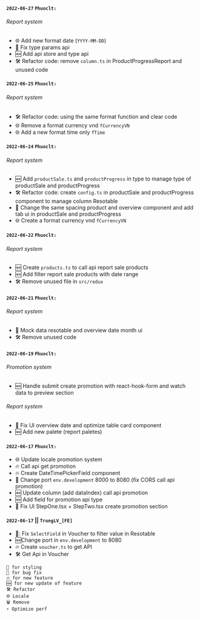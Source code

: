 #### `2022-06-27` `Phuoclt:`
###### Report system
- 🌐 Add new format date (`YYYY-MM-DD`)
- 🐞 Fix type params api
- 🆕 Add api store and type api
- 🛠 Refactor code: remove `column.ts` in ProductProgressReport and unused code 

#### `2022-06-25` `Phuoclt:`
###### Report system
- 🛠 Refactor code: using the same format function and clear code 
- 🌐 Remove a format currency vnd `fCurrencyVN`
- 🌐 Add a new format time only `fTime`
#### `2022-06-24` `Phuoclt:`
###### Report system
- 🆕 Add `productSale.ts` and `productProgress` in type to manage type of productSale and productProgress
- 🛠 Refactor code: create `config.ts` in productSale and productProgress component to manage column Resotable 
- 💄 Change the same spacing product and overview component and add tab ui in productSale and productProgress
- 🌐 Create a format currency vnd `fCurrencyVN`

#### `2022-06-22` `Phuoclt:`
###### Report system
- 🆕 Create `products.ts` to call api report sale products
- 🆕 Add filter report sale products with date range
- 🛠 Remove unused file in `src/redux` 

#### `2022-06-21` `Phuoclt:`
###### Report system
- 💄 Mock data resotable and overview date month ui
- 🛠 Remove unused code

#### `2022-06-19` `Phuoclt:`
###### Promotion system
- 🆕 Handle submit create promotion with react-hook-form and watch data to preview section
###### Report system
- 💄 Fix UI overview date and optimize table card component
- 🆕 Add new palete (report paletes)
#### `2022-06-17` `Phuoclt:`

- 🌐 Update locale promotion system
- 🔥 Call api get promotion
- 🔥 Create DateTimePickerField component
- 🐞 Change port `env.development` 8000 to 8080 (fix CORS call api promotion)
- 🆕 Update column (add dataIndex) call api promotion
- 🆕 Add field for promotion api type
- 💄 Fix UI StepOne.tsx + StepTwo.tsx create promotion section

#### `2022-06-17` || `TrungLV_[FE]`

- 🐞: Fix `SelectField` in Voucher to filter value in Resotable
- 🆕Change port in `env.development` to 8080
- 🔥 Create `voucher.ts` to get API
- 🛠 Get Api in Voucher

```
💄 for styling
🐞 for bug fix
🔥 for new feature
🆕 for new update of feature
🛠 Refactor
🌐 Locale
🗑 Remove
⚡️ Optimize perf
```
